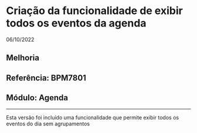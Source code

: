 # Criação da funcionalidade de exibir todos os eventos da agenda
06/10/2022
## Melhoria
## Referência: BPM7801
## Módulo: Agenda
***

Esta versão foi incluído uma funcionalidade que permite exibir todos os eventos do dia sem agrupamentos